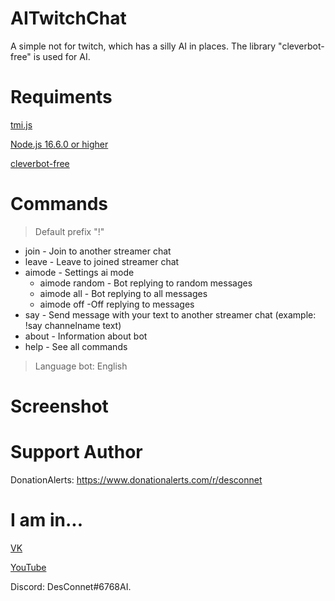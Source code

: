 # AITwitchChat
A simple not for twitch, which has a silly AI in places. The library "cleverbot-free" is used for AI.

# Requiments
[tmi.js](https://www.npmjs.com/package/tmi.js)

[Node.js 16.6.0 or higher](https://nodejs.org/en/download/)

[cleverbot-free](https://www.npmjs.com/package/cleverbot-free)

# Commands
> Default prefix "!"

* join - Join to another streamer chat
* leave - Leave to joined streamer chat
* aimode - Settings ai mode
    * aimode random - Bot replying to random messages
    * aimode all - Bot replying to all messages
    * aimode off -Off replying to messages
* say - Send message with your text to another streamer chat (example: !say channelname text)
* about - Information about bot
* help - See all commands

> Language bot: English

# Screenshot


# Support Author
DonationAlerts: https://www.donationalerts.com/r/desconnet

# I am in...
[VK](https://vk.com/endnet)

[YouTube](https://youtube.com/DesConnet)

Discord: DesConnet#6768AI.
